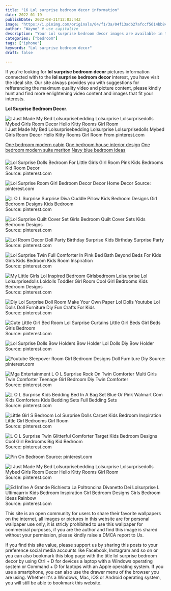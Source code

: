 ```yaml
---
title: "16 Lol surprise bedroom decor information"
date: 2022-01-19
publishDate: 2022-08-31T12:03:44Z
image: "https://i.pinimg.com/originals/04/f1/3a/04f13adb27afccf5614bb844a76aa84e.jpg"
author: "Wayne" # use capitalize
description: "Your Lol surprise bedroom decor images are available in this site. Lol surprise bedroom decor are a topic that is being searched for and liked by netizens now. You can Find and Download the Lol surprise bedroom decor files here. Download all royalty-free vectors."
categories: ["bedroom"]
tags: ["iphone"]
keywords: "Lol surprise bedroom decor"
draft: false

---
```


If you're looking for **lol surprise bedroom decor** pictures information connected with to the **lol surprise bedroom decor** interest, you have visit the ideal  site.  Our site always  provides you with  suggestions  for refferencing  the maximum  quality video and picture  content, please kindly hunt and find more enlightening video content and images  that fit your interests.

**Lol Surprise Bedroom Decor**. 

![I Just Made My Bed Lolsurprisebedding Lolsurprise Lolsurprisedolls Mybed Girls Room Decor Hello Kitty Rooms Girl Room](https://i.pinimg.com/originals/57/38/f4/5738f42dc7a6ca6da1d1ea86cb5d7b27.jpg "I Just Made My Bed Lolsurprisebedding Lolsurprise Lolsurprisedolls Mybed Girls Room Decor Hello Kitty Rooms Girl Room")
I Just Made My Bed Lolsurprisebedding Lolsurprise Lolsurprisedolls Mybed Girls Room Decor Hello Kitty Rooms Girl Room From pinterest.com

[One bedroom modern cabin](/one-bedroom-modern-cabin/)
[One bedroom house interior design](/one-bedroom-house-interior-design/)
[One bedroom modern suite meriton](/one-bedroom-modern-suite-meriton/)
[Navy blue bedroom ideas](/navy-blue-bedroom-ideas/)



### 

 


![Lol Surprise Dolls Bedroom For Little Girls Girl Room Pink Kids Bedrooms Kid Room Decor](https://i.pinimg.com/originals/d2/a5/f2/d2a5f2701954536b1e95f29c9520361f.jpg "Lol Surprise Dolls Bedroom For Little Girls Girl Room Pink Kids Bedrooms Kid Room Decor")
Source: pinterest.com

 

![Lol Surprise Room Girl Bedroom Decor Decor Home Decor](https://i.pinimg.com/originals/7c/ab/20/7cab207d23520370d78f9e80e2e6bb5a.jpg "Lol Surprise Room Girl Bedroom Decor Decor Home Decor")
Source: pinterest.com

 

![L O L Surprise Surprise Diva Cuddle Pillow Kids Bedroom Designs Girl Bedroom Designs Kids Bedroom](https://i.pinimg.com/564x/72/d9/54/72d954de03b11f6a9ba4fbe139de7d58.jpg "L O L Surprise Surprise Diva Cuddle Pillow Kids Bedroom Designs Girl Bedroom Designs Kids Bedroom")
Source: pinterest.com

 

![Lol Surprise Quilt Cover Set Girls Bedroom Quilt Cover Sets Kids Bedroom Designs](https://i.pinimg.com/736x/33/c2/dd/33c2dd347b56cc6e10a12a13f50d8105.jpg "Lol Surprise Quilt Cover Set Girls Bedroom Quilt Cover Sets Kids Bedroom Designs")
Source: pinterest.com

 

![Lol Room Decor Doll Party Birthday Surprise Kids Birthday Surprise Party](https://i.pinimg.com/originals/28/52/d0/2852d01dc97d49b202c7789e5026f6b7.jpg "Lol Room Decor Doll Party Birthday Surprise Kids Birthday Surprise Party")
Source: pinterest.com

 

![Lol Surprise Twin Full Comforter In Pink Bed Bath Beyond Beds For Kids Girls Kids Bedroom Kids Room Inspiration](https://i.pinimg.com/originals/48/7e/4c/487e4c329260afe727f1cbba0f4e9a43.jpg "Lol Surprise Twin Full Comforter In Pink Bed Bath Beyond Beds For Kids Girls Kids Bedroom Kids Room Inspiration")
Source: pinterest.com

 

![My Little Girls Lol Inspired Bedroom Girlsbedroom Lolsurprise Lol Lolsurprisedolls Loldolls Toddler Girl Room Cool Girl Bedrooms Kids Bedroom Designs](https://i.pinimg.com/originals/22/28/a9/2228a921f911e51b12cd718a720df12f.jpg "My Little Girls Lol Inspired Bedroom Girlsbedroom Lolsurprise Lol Lolsurprisedolls Loldolls Toddler Girl Room Cool Girl Bedrooms Kids Bedroom Designs")
Source: pinterest.com

 

![Diy Lol Surprise Doll Room Make Your Own Paper Lol Dolls Youtube Lol Dolls Doll Furniture Diy Fun Crafts For Kids](https://i.pinimg.com/564x/01/01/17/01011700a1dd9a8bdd4aba0294d2007b.jpg "Diy Lol Surprise Doll Room Make Your Own Paper Lol Dolls Youtube Lol Dolls Doll Furniture Diy Fun Crafts For Kids")
Source: pinterest.com

 

![Cute Little Girl Bed Room Lol Surprise Curtains Little Girl Beds Girl Beds Girls Bedroom](https://i.pinimg.com/originals/6d/3b/28/6d3b28efb482358c73715506dda38988.jpg "Cute Little Girl Bed Room Lol Surprise Curtains Little Girl Beds Girl Beds Girls Bedroom")
Source: pinterest.com

 

![Lol Surprise Dolls Bow Holders Bow Holder Lol Dolls Diy Bow Holder](https://i.pinimg.com/originals/6c/46/05/6c46054087ba9c4cc8f6416a2f710c27.jpg "Lol Surprise Dolls Bow Holders Bow Holder Lol Dolls Diy Bow Holder")
Source: pinterest.com

 

![Youtube Sleepover Room Girl Bedroom Designs Doll Furniture Diy](https://i.ytimg.com/vi/xUowk4FXZbg/maxresdefault.jpg "Youtube Sleepover Room Girl Bedroom Designs Doll Furniture Diy")
Source: pinterest.com

 

![Mga Entertainment L O L Surprise Rock On Twin Comforter Multi Girls Twin Comforter Teenage Girl Bedroom Diy Twin Comforter](https://i.pinimg.com/originals/81/63/da/8163dab31544340010a981bbf31e01c0.jpg "Mga Entertainment L O L Surprise Rock On Twin Comforter Multi Girls Twin Comforter Teenage Girl Bedroom Diy Twin Comforter")
Source: pinterest.com

 

![L O L Surprise Kids Bedding Bed In A Bag Set Blue Or Pink Walmart Com Kids Comforters Kids Bedding Sets Full Bedding Sets](https://i.pinimg.com/564x/93/b3/dc/93b3dc4ea9dfc5317294a177ab15f6d0.jpg "L O L Surprise Kids Bedding Bed In A Bag Set Blue Or Pink Walmart Com Kids Comforters Kids Bedding Sets Full Bedding Sets")
Source: pinterest.com

 

![Little Girl S Bedroom Lol Surprise Dolls Carpet Kids Bedroom Inspiration Little Girl Bedrooms Girl Room](https://i.pinimg.com/564x/eb/ab/ec/ebabec9987988215417acbf77c51cc25.jpg "Little Girl S Bedroom Lol Surprise Dolls Carpet Kids Bedroom Inspiration Little Girl Bedrooms Girl Room")
Source: pinterest.com

 

![L O L Surprise Twin Glitterful Comforter Target Kids Bedroom Designs Cool Girl Bedrooms Big Kid Bedroom](https://i.pinimg.com/736x/08/e8/27/08e82783b2921927ce645b0ced100577.jpg "L O L Surprise Twin Glitterful Comforter Target Kids Bedroom Designs Cool Girl Bedrooms Big Kid Bedroom")
Source: pinterest.com

 

![Pin On Bedroom](https://i.pinimg.com/564x/95/a6/3c/95a63cea31ea5777c61f4aed5ed1bac8.jpg "Pin On Bedroom")
Source: pinterest.com

 

![I Just Made My Bed Lolsurprisebedding Lolsurprise Lolsurprisedolls Mybed Girls Room Decor Hello Kitty Rooms Girl Room](https://i.pinimg.com/originals/57/38/f4/5738f42dc7a6ca6da1d1ea86cb5d7b27.jpg "I Just Made My Bed Lolsurprisebedding Lolsurprise Lolsurprisedolls Mybed Girls Room Decor Hello Kitty Rooms Girl Room")
Source: pinterest.com

 

![Ed Infine A Grande Richiesta La Poltroncina Divanetto Dei Lolsurprise L Ultimaarriv Kids Bedroom Inspiration Girl Bedroom Designs Girls Bedroom Ideas Rainbow](https://i.pinimg.com/originals/04/f1/3a/04f13adb27afccf5614bb844a76aa84e.jpg "Ed Infine A Grande Richiesta La Poltroncina Divanetto Dei Lolsurprise L Ultimaarriv Kids Bedroom Inspiration Girl Bedroom Designs Girls Bedroom Ideas Rainbow")
Source: pinterest.com

 

This site is an open community for users to share their favorite wallpapers on the internet, all images or pictures in this website are for personal wallpaper use only, it is stricly prohibited to use this wallpaper for commercial purposes, if you are the author and find this image is shared without your permission, please kindly raise a DMCA report to Us.

If you find this site value, please support us by sharing this posts to your preference social media accounts like Facebook, Instagram and so on or you can also bookmark this blog page with the title lol surprise bedroom decor by using Ctrl + D for devices a laptop with a Windows operating system or Command + D for laptops with an Apple operating system. If you use a smartphone, you can also use the drawer menu of the browser you are using. Whether it's a Windows, Mac, iOS or Android operating system, you will still be able to bookmark this website.
